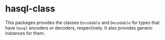 # hasql-class

This packages provides the classes `Encodable` and `Decodable` for types that
have `hasql` encoders or decoders, respectively. It also provides generic
instances for them.

